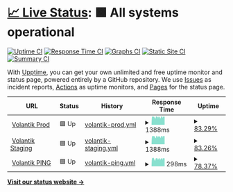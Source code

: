 # [📈 Live Status](https://friesipayung.github.io/uptime-volantik): <!--live status--> **🟩 All systems operational**

[![Uptime CI](https://github.com/friesipayung/uptime-volantik/workflows/Uptime%20CI/badge.svg)](https://github.com/friesipayung/uptime-volantik/actions?query=workflow%3A%22Uptime+CI%22)
[![Response Time CI](https://github.com/friesipayung/uptime-volantik/workflows/Response%20Time%20CI/badge.svg)](https://github.com/friesipayung/uptime-volantik/actions?query=workflow%3A%22Response+Time+CI%22)
[![Graphs CI](https://github.com/friesipayung/uptime-volantik/workflows/Graphs%20CI/badge.svg)](https://github.com/friesipayung/uptime-volantik/actions?query=workflow%3A%22Graphs+CI%22)
[![Static Site CI](https://github.com/friesipayung/uptime-volantik/workflows/Static%20Site%20CI/badge.svg)](https://github.com/friesipayung/uptime-volantik/actions?query=workflow%3A%22Static+Site+CI%22)
[![Summary CI](https://github.com/friesipayung/uptime-volantik/workflows/Summary%20CI/badge.svg)](https://github.com/friesipayung/uptime-volantik/actions?query=workflow%3A%22Summary+CI%22)

With [Upptime](https://upptime.js.org), you can get your own unlimited and free uptime monitor and status page, powered entirely by a GitHub repository. We use [Issues](https://github.com/friesipayung/uptime-volantik/issues) as incident reports, [Actions](https://github.com/friesipayung/uptime-volantik/actions) as uptime monitors, and [Pages](https://friesipayung.github.io/uptime-volantik) for the status page.

<!--start: status pages-->
<!-- This summary is generated by Upptime (https://github.com/upptime/upptime) -->
<!-- Do not edit this manually, your changes will be overwritten -->
<!-- prettier-ignore -->
| URL | Status | History | Response Time | Uptime |
| --- | ------ | ------- | ------------- | ------ |
| <img alt="" src="https://icons.duckduckgo.com/ip3/volantik.com.ico" height="13"> [Volantik Prod](https://volantik.com) | 🟩 Up | [volantik-prod.yml](https://github.com/friesipayung/uptime-volantik/commits/HEAD/history/volantik-prod.yml) | <details><summary><img alt="Response time graph" src="./graphs/volantik-prod/response-time-week.png" height="20"> 1388ms</summary><br><a href="https://friesipayung.github.io/uptime-volantik/history/volantik-prod"><img alt="Response time 1388" src="https://img.shields.io/endpoint?url=https%3A%2F%2Fraw.githubusercontent.com%2Ffriesipayung%2Fuptime-volantik%2FHEAD%2Fapi%2Fvolantik-prod%2Fresponse-time.json"></a><br><a href="https://friesipayung.github.io/uptime-volantik/history/volantik-prod"><img alt="24-hour response time 1388" src="https://img.shields.io/endpoint?url=https%3A%2F%2Fraw.githubusercontent.com%2Ffriesipayung%2Fuptime-volantik%2FHEAD%2Fapi%2Fvolantik-prod%2Fresponse-time-day.json"></a><br><a href="https://friesipayung.github.io/uptime-volantik/history/volantik-prod"><img alt="7-day response time 1388" src="https://img.shields.io/endpoint?url=https%3A%2F%2Fraw.githubusercontent.com%2Ffriesipayung%2Fuptime-volantik%2FHEAD%2Fapi%2Fvolantik-prod%2Fresponse-time-week.json"></a><br><a href="https://friesipayung.github.io/uptime-volantik/history/volantik-prod"><img alt="30-day response time 1388" src="https://img.shields.io/endpoint?url=https%3A%2F%2Fraw.githubusercontent.com%2Ffriesipayung%2Fuptime-volantik%2FHEAD%2Fapi%2Fvolantik-prod%2Fresponse-time-month.json"></a><br><a href="https://friesipayung.github.io/uptime-volantik/history/volantik-prod"><img alt="1-year response time 1388" src="https://img.shields.io/endpoint?url=https%3A%2F%2Fraw.githubusercontent.com%2Ffriesipayung%2Fuptime-volantik%2FHEAD%2Fapi%2Fvolantik-prod%2Fresponse-time-year.json"></a></details> | <details><summary><a href="https://friesipayung.github.io/uptime-volantik/history/volantik-prod">83.29%</a></summary><a href="https://friesipayung.github.io/uptime-volantik/history/volantik-prod"><img alt="All-time uptime 83.29%" src="https://img.shields.io/endpoint?url=https%3A%2F%2Fraw.githubusercontent.com%2Ffriesipayung%2Fuptime-volantik%2FHEAD%2Fapi%2Fvolantik-prod%2Fuptime.json"></a><br><a href="https://friesipayung.github.io/uptime-volantik/history/volantik-prod"><img alt="24-hour uptime 83.29%" src="https://img.shields.io/endpoint?url=https%3A%2F%2Fraw.githubusercontent.com%2Ffriesipayung%2Fuptime-volantik%2FHEAD%2Fapi%2Fvolantik-prod%2Fuptime-day.json"></a><br><a href="https://friesipayung.github.io/uptime-volantik/history/volantik-prod"><img alt="7-day uptime 83.29%" src="https://img.shields.io/endpoint?url=https%3A%2F%2Fraw.githubusercontent.com%2Ffriesipayung%2Fuptime-volantik%2FHEAD%2Fapi%2Fvolantik-prod%2Fuptime-week.json"></a><br><a href="https://friesipayung.github.io/uptime-volantik/history/volantik-prod"><img alt="30-day uptime 83.29%" src="https://img.shields.io/endpoint?url=https%3A%2F%2Fraw.githubusercontent.com%2Ffriesipayung%2Fuptime-volantik%2FHEAD%2Fapi%2Fvolantik-prod%2Fuptime-month.json"></a><br><a href="https://friesipayung.github.io/uptime-volantik/history/volantik-prod"><img alt="1-year uptime 83.29%" src="https://img.shields.io/endpoint?url=https%3A%2F%2Fraw.githubusercontent.com%2Ffriesipayung%2Fuptime-volantik%2FHEAD%2Fapi%2Fvolantik-prod%2Fuptime-year.json"></a></details>
| <img alt="" src="https://icons.duckduckgo.com/ip3/staging.volantik.com.ico" height="13"> [Volantik Staging](https://staging.volantik.com) | 🟩 Up | [volantik-staging.yml](https://github.com/friesipayung/uptime-volantik/commits/HEAD/history/volantik-staging.yml) | <details><summary><img alt="Response time graph" src="./graphs/volantik-staging/response-time-week.png" height="20"> 1388ms</summary><br><a href="https://friesipayung.github.io/uptime-volantik/history/volantik-staging"><img alt="Response time 1388" src="https://img.shields.io/endpoint?url=https%3A%2F%2Fraw.githubusercontent.com%2Ffriesipayung%2Fuptime-volantik%2FHEAD%2Fapi%2Fvolantik-staging%2Fresponse-time.json"></a><br><a href="https://friesipayung.github.io/uptime-volantik/history/volantik-staging"><img alt="24-hour response time 1388" src="https://img.shields.io/endpoint?url=https%3A%2F%2Fraw.githubusercontent.com%2Ffriesipayung%2Fuptime-volantik%2FHEAD%2Fapi%2Fvolantik-staging%2Fresponse-time-day.json"></a><br><a href="https://friesipayung.github.io/uptime-volantik/history/volantik-staging"><img alt="7-day response time 1388" src="https://img.shields.io/endpoint?url=https%3A%2F%2Fraw.githubusercontent.com%2Ffriesipayung%2Fuptime-volantik%2FHEAD%2Fapi%2Fvolantik-staging%2Fresponse-time-week.json"></a><br><a href="https://friesipayung.github.io/uptime-volantik/history/volantik-staging"><img alt="30-day response time 1388" src="https://img.shields.io/endpoint?url=https%3A%2F%2Fraw.githubusercontent.com%2Ffriesipayung%2Fuptime-volantik%2FHEAD%2Fapi%2Fvolantik-staging%2Fresponse-time-month.json"></a><br><a href="https://friesipayung.github.io/uptime-volantik/history/volantik-staging"><img alt="1-year response time 1388" src="https://img.shields.io/endpoint?url=https%3A%2F%2Fraw.githubusercontent.com%2Ffriesipayung%2Fuptime-volantik%2FHEAD%2Fapi%2Fvolantik-staging%2Fresponse-time-year.json"></a></details> | <details><summary><a href="https://friesipayung.github.io/uptime-volantik/history/volantik-staging">83.26%</a></summary><a href="https://friesipayung.github.io/uptime-volantik/history/volantik-staging"><img alt="All-time uptime 83.26%" src="https://img.shields.io/endpoint?url=https%3A%2F%2Fraw.githubusercontent.com%2Ffriesipayung%2Fuptime-volantik%2FHEAD%2Fapi%2Fvolantik-staging%2Fuptime.json"></a><br><a href="https://friesipayung.github.io/uptime-volantik/history/volantik-staging"><img alt="24-hour uptime 83.26%" src="https://img.shields.io/endpoint?url=https%3A%2F%2Fraw.githubusercontent.com%2Ffriesipayung%2Fuptime-volantik%2FHEAD%2Fapi%2Fvolantik-staging%2Fuptime-day.json"></a><br><a href="https://friesipayung.github.io/uptime-volantik/history/volantik-staging"><img alt="7-day uptime 83.26%" src="https://img.shields.io/endpoint?url=https%3A%2F%2Fraw.githubusercontent.com%2Ffriesipayung%2Fuptime-volantik%2FHEAD%2Fapi%2Fvolantik-staging%2Fuptime-week.json"></a><br><a href="https://friesipayung.github.io/uptime-volantik/history/volantik-staging"><img alt="30-day uptime 83.26%" src="https://img.shields.io/endpoint?url=https%3A%2F%2Fraw.githubusercontent.com%2Ffriesipayung%2Fuptime-volantik%2FHEAD%2Fapi%2Fvolantik-staging%2Fuptime-month.json"></a><br><a href="https://friesipayung.github.io/uptime-volantik/history/volantik-staging"><img alt="1-year uptime 83.26%" src="https://img.shields.io/endpoint?url=https%3A%2F%2Fraw.githubusercontent.com%2Ffriesipayung%2Fuptime-volantik%2FHEAD%2Fapi%2Fvolantik-staging%2Fuptime-year.json"></a></details>
| <img alt="" src="https://icons.duckduckgo.com/ip3/null.ico" height="13"> [Volantik PING](volantik.com) | 🟩 Up | [volantik-ping.yml](https://github.com/friesipayung/uptime-volantik/commits/HEAD/history/volantik-ping.yml) | <details><summary><img alt="Response time graph" src="./graphs/volantik-ping/response-time-week.png" height="20"> 298ms</summary><br><a href="https://friesipayung.github.io/uptime-volantik/history/volantik-ping"><img alt="Response time 298" src="https://img.shields.io/endpoint?url=https%3A%2F%2Fraw.githubusercontent.com%2Ffriesipayung%2Fuptime-volantik%2FHEAD%2Fapi%2Fvolantik-ping%2Fresponse-time.json"></a><br><a href="https://friesipayung.github.io/uptime-volantik/history/volantik-ping"><img alt="24-hour response time 298" src="https://img.shields.io/endpoint?url=https%3A%2F%2Fraw.githubusercontent.com%2Ffriesipayung%2Fuptime-volantik%2FHEAD%2Fapi%2Fvolantik-ping%2Fresponse-time-day.json"></a><br><a href="https://friesipayung.github.io/uptime-volantik/history/volantik-ping"><img alt="7-day response time 298" src="https://img.shields.io/endpoint?url=https%3A%2F%2Fraw.githubusercontent.com%2Ffriesipayung%2Fuptime-volantik%2FHEAD%2Fapi%2Fvolantik-ping%2Fresponse-time-week.json"></a><br><a href="https://friesipayung.github.io/uptime-volantik/history/volantik-ping"><img alt="30-day response time 298" src="https://img.shields.io/endpoint?url=https%3A%2F%2Fraw.githubusercontent.com%2Ffriesipayung%2Fuptime-volantik%2FHEAD%2Fapi%2Fvolantik-ping%2Fresponse-time-month.json"></a><br><a href="https://friesipayung.github.io/uptime-volantik/history/volantik-ping"><img alt="1-year response time 298" src="https://img.shields.io/endpoint?url=https%3A%2F%2Fraw.githubusercontent.com%2Ffriesipayung%2Fuptime-volantik%2FHEAD%2Fapi%2Fvolantik-ping%2Fresponse-time-year.json"></a></details> | <details><summary><a href="https://friesipayung.github.io/uptime-volantik/history/volantik-ping">78.37%</a></summary><a href="https://friesipayung.github.io/uptime-volantik/history/volantik-ping"><img alt="All-time uptime 78.37%" src="https://img.shields.io/endpoint?url=https%3A%2F%2Fraw.githubusercontent.com%2Ffriesipayung%2Fuptime-volantik%2FHEAD%2Fapi%2Fvolantik-ping%2Fuptime.json"></a><br><a href="https://friesipayung.github.io/uptime-volantik/history/volantik-ping"><img alt="24-hour uptime 78.37%" src="https://img.shields.io/endpoint?url=https%3A%2F%2Fraw.githubusercontent.com%2Ffriesipayung%2Fuptime-volantik%2FHEAD%2Fapi%2Fvolantik-ping%2Fuptime-day.json"></a><br><a href="https://friesipayung.github.io/uptime-volantik/history/volantik-ping"><img alt="7-day uptime 78.37%" src="https://img.shields.io/endpoint?url=https%3A%2F%2Fraw.githubusercontent.com%2Ffriesipayung%2Fuptime-volantik%2FHEAD%2Fapi%2Fvolantik-ping%2Fuptime-week.json"></a><br><a href="https://friesipayung.github.io/uptime-volantik/history/volantik-ping"><img alt="30-day uptime 78.37%" src="https://img.shields.io/endpoint?url=https%3A%2F%2Fraw.githubusercontent.com%2Ffriesipayung%2Fuptime-volantik%2FHEAD%2Fapi%2Fvolantik-ping%2Fuptime-month.json"></a><br><a href="https://friesipayung.github.io/uptime-volantik/history/volantik-ping"><img alt="1-year uptime 78.37%" src="https://img.shields.io/endpoint?url=https%3A%2F%2Fraw.githubusercontent.com%2Ffriesipayung%2Fuptime-volantik%2FHEAD%2Fapi%2Fvolantik-ping%2Fuptime-year.json"></a></details>

<!--end: status pages-->

[**Visit our status website →**](https://friesipayung.github.io/uptime-volantik/)
